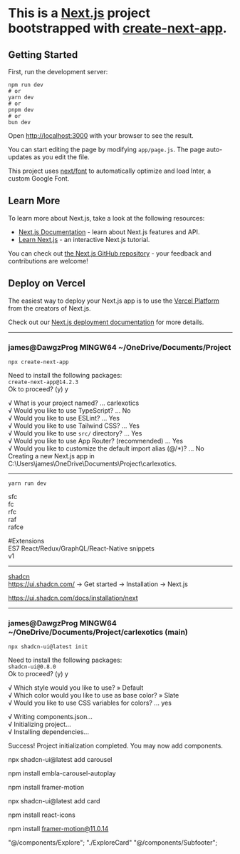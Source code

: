 <!DOCTYPE html>
<html lang="en">

<head>
    <meta charset="UTF-8">
    <meta name="viewport" content="width=device-width, initial-scale=1.0">
    <title>README</title>
</head>

<body>
    <h1>This is a <a href="https://nextjs.org/">Next.js</a> project bootstrapped with <a
            href="https://github.com/vercel/next.js/tree/canary/packages/create-next-app">create-next-app</a>.</h1>
    <h2>Getting Started</h2>
    <p>First, run the development server:</p>
    <pre><code>npm run dev
# or
yarn dev
# or
pnpm dev
# or
bun dev
</code></pre>
    <p>Open <a href="http://localhost:3000">http://localhost:3000</a> with your browser to see the result.</p>
    <p>You can start editing the page by modifying <code>app/page.js</code>. The page auto-updates as you edit the
        file.</p>
    <p>This project uses <a href="https://nextjs.org/docs/basic-features/font-optimization">next/font</a> to automatically
        optimize and load Inter, a custom Google Font.</p>
    <h2>Learn More</h2>
    <p>To learn more about Next.js, take a look at the following resources:</p>
    <ul>
        <li><a href="https://nextjs.org/docs">Next.js Documentation</a> - learn about Next.js features and API.</li>
        <li><a href="https://nextjs.org/learn">Learn Next.js</a> - an interactive Next.js tutorial.</li>
    </ul>
    <p>You can check out <a href="https://github.com/vercel/next.js/">the Next.js GitHub repository</a> - your feedback
        and contributions are welcome!</p>
    <h2>Deploy on Vercel</h2>
    <p>The easiest way to deploy your Next.js app is to use the <a
            href="https://vercel.com/new?utm_medium=default-template&amp;filter=next.js&amp;utm_source=create-next-app&amp;utm_campaign=create-next-app-readme">Vercel
            Platform</a> from the creators of Next.js.</p>
    <p>Check out our <a href="https://nextjs.org/docs/deployment">Next.js deployment documentation</a> for more
        details.</p>
    <hr>
    <h3>james@DawgzProg MINGW64 ~/OneDrive/Documents/Project</h3>
    <p><code>npx create-next-app</code></p>
    <p>Need to install the following packages:<br><code>create-next-app@14.2.3</code><br>Ok to proceed? (y) y</p>
    <p>√ What is your project named? ... carlexotics<br>√ Would you like to use TypeScript? ... No <br>√ Would you
        like to use ESLint? ... Yes<br>√ Would you like to use Tailwind CSS? ... Yes<br>√ Would you like to use
        <code>src/</code> directory? ... Yes<br>√ Would you like to use App Router? (recommended) ... Yes<br>√ Would
        you like to customize the default import alias (@/*)? ... No<br>Creating a new Next.js app in
        C:\Users\james\OneDrive\Documents\Project\carlexotics.</p>
    <hr>
    <p><code>yarn run dev</code></p>
    <p>sfc<br>fc<br>rfc<br>raf<br>rafce</p>
    <p>#Extensions<br>ES7 React/Redux/GraphQL/React-Native snippets<br>v1</p>
    <hr>
    <p><a href="https://ui.shadcn.com/">shadcn</a><br><a href="https://ui.shadcn.com/">https://ui.shadcn.com/</a> -&gt;
        Get started -&gt; Installation -&gt; Next.js</p>
    <p><a href="https://ui.shadcn.com/docs/installation/next">https://ui.shadcn.com/docs/installation/next</a></p>
    <hr>
    <h3>james@DawgzProg MINGW64 ~/OneDrive/Documents/Project/carlexotics (main)</h3>
    <p><code>npx shadcn-ui@latest init</code></p>
    <p>Need to install the following packages:<br><code>shadcn-ui@0.8.0</code><br>Ok to proceed? (y) y</p>
    <p>√ Which style would you like to use? » Default<br>√ Which color would you like to use as base color? » Slate<br>√
        Would you like to use CSS variables for colors? ... yes</p>
    <p>√ Writing components.json...<br>√ Initializing project...<br>√ Installing dependencies...</p>
    <p>Success! Project initialization completed. You may now add components.</p>
</body>

</html>

npx shadcn-ui@latest add carousel

npm install embla-carousel-autoplay

npm install framer-motion

npx shadcn-ui@latest add card

npm install react-icons

npm install framer-motion@11.0.14




"@/components/Explore";
"./ExploreCard"
"@/components/Subfooter";
